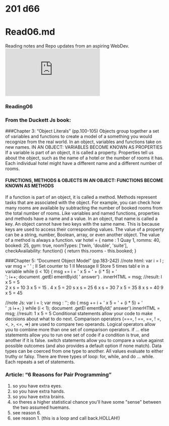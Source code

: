 # 201 d66
# Read06.md
Reading notes and Repo updates from an aspiring WebDev.
![Type-copy](https://wtf.tw/ref/duckett.pdf)

### Reading06
### From the Duckett Js book:
###Chapter 3: “Object Literals” (pp.100-105)
Objects group together a set of variables and functions to create a model of a something you would recognize from the real world. In an object,
variables and functions take on new names. IN AN OBJECT: VARIABLES BECOME KNOWN AS PROPERTIES
If a variable is part of an object, it is called a property. Properties tell us about the object, such as
the name of a hotel or the number of rooms it has. Each individual hotel might have a different name and a different number of rooms.
#### FUNCTIONS, METHODS & OBJECTS IN AN OBJECT: FUNCTIONS BECOME KNOWN AS METHODS
If a function is part of an object, it is called a method.
Methods represent tasks that are associated with the object. For example, you can check how many rooms are available by subtracting the number of
booked rooms from the total number of rooms. Like variables and named functions, properties and methods have a name and a value. In an object,
that name is called a key. An object cannot have two keys with the same name. This is because keys are used to access their corresponding values.
The value of a property can be a string, number, Boolean, array, or even another object. The value of a method is always a function.
var hotel = { 
name : 1 Quay 1, 
romms: 40,
booked: 25,
gym: true,
roomTypes: ['twin, 'double', 'suite'],
checkAvailability: function() {
return this.rooms - this.booked;
}

###Chapter 5: “Document Object Model” (pp.183-242)
//note html:
var i = l ;
var msg = ' ' ;
II Set counter to 1
II Message
II Store 5 times tabl e in a variable
while (i < 10) {
msg += i + ' x 5 = ' + (i * 5) + '<br I>';
i++;
document .getEl ementByid( ' answer') . innerHTML = msg; 
//result: 
l x 5 = 5     
2 x s = 10
3 x 5 = 15 .
4 x 5 = 20
s x s = 25
6 x s = 30
7 x 5 = 35
8 x s = 40
9 x 5 = 45 

//note Js:
var i = l;
var msg : '';
do {
msg += i + ' x 5 = ' + (i * 5) + '<br I>' ;s
i++;
} 
while (i < 1);
document .getEl ementByld(' answer').innerHTML = msg; 
//result: 
1 x 5 = 5
Conditional statements allow your code to make decisions about what to do next.
Comparison operators (===, ! ==, ==, ! =, <, >, <=, =>) are used to compare two operands.
Logical operators allow you to combine more than one set of comparison operators.
if ... else statements allow you to run one set of code if a condition is true, and another if it is false.
switch statements allow you to compare a value against possible outcomes (and also provides a default option if none match).
Data types can be coerced from one type to another. 
All values evaluate to either truthy or falsy. 
There are three types of loop: for, while, and do ... while. Each repeats a set of statements. 





### Article: “6 Reasons for Pair Programming”
1. so you have extra eyes.
2. so you have extra hands.
3. so you have extra brains.
4. so theres a higher statistical chance you'll have some "sense" between the two assumed huemans. 
5. see reason 6.
6. see reason 1. (this is a loop and call back.HOLLAH!)

